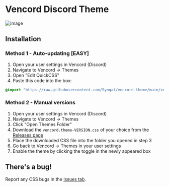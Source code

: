 # Vencord Discord Theme
![image](https://github.com/Synqat/vencord-theme/assets/29748817/998e357a-dd1b-4335-bdd0-ee6acb9f042c)

## Installation
### Method 1 - Auto-updating [EASY]
1. Open your user settings in Vencord (Discord)
2. Navigate to Vencord -> Themes
3. Open "Edit QuickCSS"
4. Paste this code into the box:
```css
@import "https://raw.githubusercontent.com/Synqat/vencord-theme/main/versions/latest.css";
```

### Method 2 - Manual versions
1. Open your user settings in Vencord (Discord)
2. Navigate to Vencord -> Themes
3. Click "Open Themes Folder"
4. Download the `vencord.theme-VERSION.css` of your choice from the [Releases page](https://github.com/Synqat/vencord-theme/releases)
5. Place the downloaded CSS file into the folder you opened in step 3
6. Go back to Vencord -> Themes in your user settings
7. Enable the theme by clicking the toggle in the newly appeared box

## There's a bug!
Report any CSS bugs in the [Issues tab](https://github.com/Synqat/vencord-theme/issues).